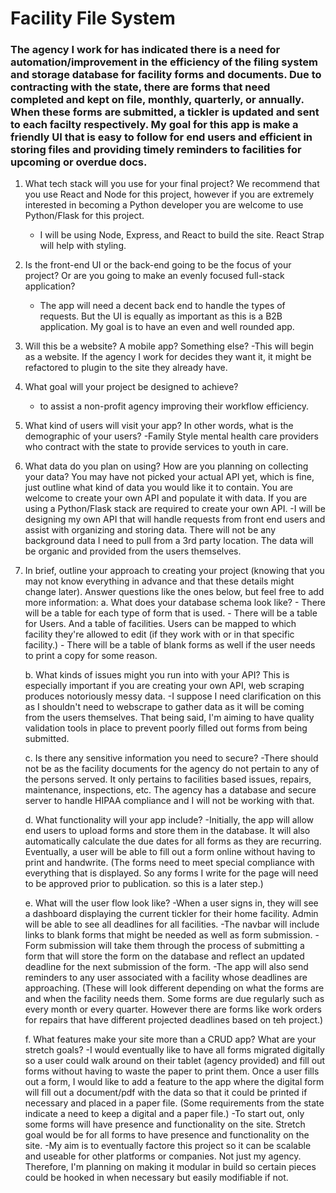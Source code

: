 # Facility File System 

### The agency I work for has indicated there is a need for automation/improvement in the efficiency of the filing system and storage database for facility forms and documents. Due to contracting with the state, there are forms that need completed and kept on file, monthly, quarterly, or annually. When these forms are submitted, a tickler is updated and sent to each facilty respectively. My goal for this app is make a friendly UI that is easy to follow for end users and efficient in storing files and providing timely reminders to facilities for upcoming or overdue docs. 

1. What tech stack will you use for your final project? We recommend that you use React and Node for this project, however if you are extremely interested in becoming a Python developer you are welcome to use Python/Flask for this project.
    - I will be using Node, Express, and React to build the site. React Strap will help with styling. 

2. Is the front-end UI or the back-end going to be the focus of your project? Or are you going to make an evenly focused full-stack application?
    - The app will need a decent back end to handle the types of requests. But the UI is equally as important as this is a B2B application. My goal is to have an even and well rounded app. 

3. Will this be a website? A mobile app? Something else?
    -This will begin as a website. If the agency I work for decides they want it, it might be refactored to plugin to the site they already have. 

4. What goal will your project be designed to achieve?
    - to assist a non-profit agency improving their workflow efficiency. 

5. What kind of users will visit your app? In other words, what is the demographic of your users?
    -Family Style mental health care providers who contract with the state to provide services to youth in care. 

6. What data do you plan on using? How are you planning on collecting your data? You may have not picked your actual API yet, which is fine, just outline what kind of data you would like it to contain. You are welcome to create your own API and populate it with data. If you are using a Python/Flask stack are required to create your own API.
    -I will be designing my own API that will handle requests from front end users and assist with organizing and storing data. There will not be any background data I need to pull from a 3rd party location. The data will be organic and provided from the users themselves. 

7. In brief, outline your approach to creating your project (knowing that you may not know everything in advance and that these details might change later). Answer questions like the ones below, but feel free to add more information:
    a. What does your database schema look like?
        - There will be a table for each type of form that is used. 
        - There will be a table for Users. And a table of facilities. Users can be mapped to which facility they're allowed to edit (if they work with or in that specific facility.)
        - There will be a table of blank forms as well if the user needs to print a copy for some reason. 
    
    b. What kinds of issues might you run into with your API? This is especially important if you are creating your own API, web scraping produces notoriously messy data.
        -I suppose I need clarification on this as I shouldn't need to webscrape to gather data as it will be coming from the users themselves. That being said, I'm aiming to have quality validation tools in place to prevent poorly filled out forms from being submitted. 
    
    c. Is there any sensitive information you need to secure?
        -There should not be as the facility documents for the agency do not pertain to any of the persons served. It only pertains to facilities based issues, repairs, maintenance, inspections, etc. The agency has a database and secure server to handle HIPAA compliance and I will not be working with that. 
    
    d. What functionality will your app include?
        -Initially, the app will allow end users to upload forms and store them in the database. It will also automatically calculate the due dates for all forms as they are recurring. Eventually, a user will be able to fill out a form online without having to print and handwrite. (The forms need to meet special compliance with everything that is displayed. So any forms I write for the page will need to be approved prior to publication. so this is a later step.)
    
    e. What will the user flow look like?
        -When a user signs in, they will see a dashboard displaying the current tickler for their home facility. Admin will be able to see all deadlines for all facilities. 
        -The navbar will include links to blank forms that might be needed as well as form submission.
        -Form submission will take them through the process of submitting a form that will store the form on the database and reflect an updated deadline for the next submission of the form. 
        -The app will also send reminders to any user associated with a facility whose deadlines are approaching. (These will look different depending on what the forms are and when the facility needs them. Some forms are due regularly such as every month or every quarter. However there are forms like work orders for repairs that have different projected deadlines based on teh project.)
    
    f. What features make your site more than a CRUD app? What are your stretch goals?
        -I would eventually like to have all forms migrated digitally so a user could walk around on their tablet (agency provided) and fill out forms without having to waste the paper to print them. Once a user fills out a form, I would like to add a feature to the app where the digital form will fill out a document/pdf with the data so that it could be printed if necessary and placed in a paper file. (Some requirements from the state indicate a need to keep a digital and a paper file.)
        -To start out, only some forms will have presence and functionality on the site. Stretch goal would be for all forms to have presence and functionality on the site. 
        -My aim is to eventually factore this project so it can be scalable and useable for other platforms or companies. Not just my agency. Therefore, I'm planning on making it modular in build so certain pieces could be hooked in when necessary but easily modifiable if not. 
